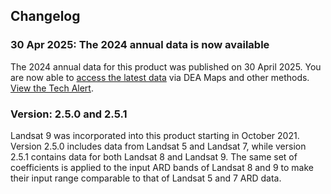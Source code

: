 ## Changelog

### 30 Apr 2025: The 2024 annual data is now available

The 2024 annual data for this product was published on 30 April 2025. You are now able to [access the latest data](./?tab=access) via DEA Maps and other methods. [View the Tech Alert](https://communication.ga.gov.au/link/id/zzzz6811775c5a24b812Pzzzz6567c8b713b5b826/page.html).

### Version: 2.5.0 and 2.5.1

Landsat 9 was incorporated into this product starting in October 2021. Version 2.5.0 includes data from Landsat 5 and Landsat 7, while version 2.5.1 contains data for both Landsat 8 and Landsat 9. The same set of coefficients is applied to the input ARD bands of Landsat 8 and 9 to make their input range comparable to that of Landsat 5 and 7 ARD data.

